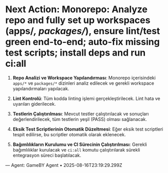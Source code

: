 # Next Action: Monorepo: Analyze repo and fully set up workspaces (apps/*, packages/*), ensure lint/test green end-to-end; auto-fix missing test scripts; install deps and run ci:all

1. **Repo Analizi ve Workspace Yapılandırması**: Monorepo içerisindeki `apps/*` ve `packages/*` dizinleri analiz edilecek ve gerekli workspace yapılandırmaları yapılacak. 

2. **Lint Kontrolü**: Tüm kodda linting işlemi gerçekleştirilecek. Lint hata ve uyarıları giderilecek.

3. **Testlerin Çalıştırılması**: Mevcut testler çalıştırılacak ve sonuçları değerlendirilecek, tüm testlerin yeşil (PASS) olması sağlanacak.

4. **Eksik Test Scriptlerinin Otomatik Düzeltmesi**: Eğer eksik test scriptleri tespit edilirse, bu scriptler otomatik olarak eklenecek.

5. **Bağımlılıkların Kurulumu ve CI Sürecinin Çalıştırılması**: Gerekli bağımlılıklar kurulacak ve `ci:all` komutu çalıştırılarak sürekli entegrasyon süreci başlatılacak.

— Agent: GameBY Agent • 2025-08-16T23:19:29.299Z
